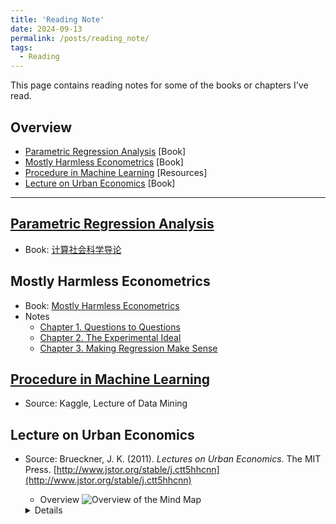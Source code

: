 ```yaml
---
title: 'Reading Note'
date: 2024-09-13
permalink: /posts/reading_note/
tags:
  - Reading
---
```

This page contains reading notes for some of the books or chapters I've read.

## Overview

- [Parametric Regression Analysis](#Parametric-Regression-Analysis) [Book]
- [Mostly Harmless Econometrics](#Mostly-Harmless-Econometrics) [Book]
- [Procedure in Machine Learning](#Procedure-in-Machine-Learning) [Resources]
- [Lecture on Urban Economics](#Lecture-on-Urban-Economics) [Book]



***



## [Parametric Regression Analysis](https://github.com/leahxqing/reading/tree/main/notes/CS)

- Book: [计算社会科学导论](https://book.douban.com/subject/36603927/)

## Mostly Harmless Econometrics

- Book: [Mostly Harmless Econometrics](https://www.mostlyharmlesseconometrics.com/)
- Notes
  - [Chapter 1. Questions to Questions](https://github.com/leahxqing/reading/tree/main/notes/harmless_01)
  - [Chapter 2. The Experimental Ideal](https://github.com/leahxqing/reading/tree/main/notes/harmless_02)
  - [Chapter 3. Making Regression Make Sense](https://github.com/leahxqing/reading/tree/main/notes/harmless_03)

## [Procedure in Machine Learning](https://github.com/leahxqing/reading/tree/main/notes/ML)

- Source: Kaggle, Lecture of Data Mining

## Lecture on Urban Economics

- Source: Brueckner, J. K. (2011). *Lectures on Urban Economics*. The MIT Press. [http://www.jstor.org/stable/j.ctt5hhcnn](http://www.jstor.org/stable/j.ctt5hhcnn)

  - Overview
    <img src="https://raw.githubusercontent.com/leahxqing/reading/main/notes/LecturesOnUE/key.png" alt="Overview of the Mind Map" title="Overview">
  
  
  <details>
    <summary> Details</summary>
    <img src="https://raw.githubusercontent.com/leahxqing/reading/main/notes/LecturesOnUE/ch1.png" alt="The Mind Map" title="Chapter 1">
    <img src="https://raw.githubusercontent.com/leahxqing/reading/main/notes/LecturesOnUE/ch23.png" alt="The Mind Map" title="Chapter 2 & 3">
    <img src="https://raw.githubusercontent.com/leahxqing/reading/main/notes/LecturesOnUE/ch4.png" alt="The Mind Map" title="Chapter 4">
    <img src="https://raw.githubusercontent.com/leahxqing/reading/main/notes/LecturesOnUE/ch5.png" alt="The Mind Map" title="Chapter 5">
    <img src="https://raw.githubusercontent.com/leahxqing/reading/main/notes/LecturesOnUE/ch6.png" alt="The Mind Map" title="Chapter 6">
    <img src="https://raw.githubusercontent.com/leahxqing/reading/main/notes/LecturesOnUE/ch7.png" alt="The Mind Map" title="Chapter 7">
    <img src="https://raw.githubusercontent.com/leahxqing/reading/main/notes/LecturesOnUE/ch8.png" alt="The Mind Map" title="Chapter 8">
    <img src="https://raw.githubusercontent.com/leahxqing/reading/main/notes/LecturesOnUE/ch9.png" alt="The Mind Map" title="Chapter 9">
    <img src="https://raw.githubusercontent.com/leahxqing/reading/main/notes/LecturesOnUE/ch1011.png" alt="The Mind Map" title="Chapter 10 & 11">
  </details>

